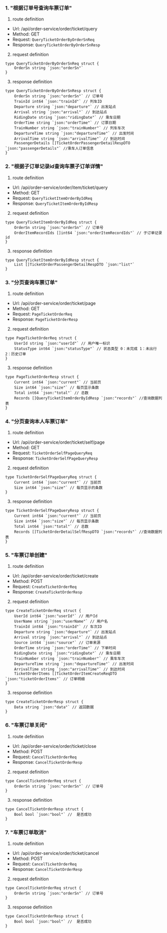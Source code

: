 ### 1. "根据订单号查询车票订单"

1. route definition

- Url: /api/order-service/order/ticket/query
- Method: GET
- Request: `QueryTicketOrderByOrderSnReq`
- Response: `QueryTicketOrderByOrderSnResp`

2. request definition



```golang
type QueryTicketOrderByOrderSnReq struct {
	OrderSn string `json:"orderSn"`
}
```


3. response definition



```golang
type QueryTicketOrderByOrderSnResp struct {
	OrderSn string `json:"orderSn"` // 订单号
	TrainId int64 `json:"trainId"` // 列车ID
	Departure string `json:"departure"` // 出发站点
	Arrival string `json:"arrival"` // 到达站点
	RidingDate string `json:"ridingDate"` // 乘车日期
	OrderTime string `json:"orderTime"` // 订票日期
	TrainNumber string `json:"trainNumber"` // 列车车次
	DepartureTime string `json:"departureTime"` // 出发时间
	ArrivalTime string `json:"arrivalTime"` // 到达时间
	PassengerDetails []TicketOrderPassengerDetailRespDTO `json:"passengerDetails"` //乘车人订单信息
}
```

### 2. "根据子订单记录id查询车票子订单详情"

1. route definition

- Url: /api/order-service/order/item/ticket/query
- Method: GET
- Request: `QueryTicketItemOrderByIdReq`
- Response: `QueryTicketItemOrderByIdResp`

2. request definition



```golang
type QueryTicketItemOrderByIdReq struct {
	OrderSn string `json:"orderSn"` // 订单号
	OrderItemRecordIds []int64 `json:"orderItemRecordIds"` // 子订单记录id
}
```


3. response definition



```golang
type QueryTicketItemOrderByIdResp struct {
	List []TicketOrderPassengerDetailRespDTO `json:"list"`
}
```

### 3. "分页查询车票订单"

1. route definition

- Url: /api/order-service/order/ticket/page
- Method: GET
- Request: `PageTicketOrderReq`
- Response: `PageTicketOrderResp`

2. request definition



```golang
type PageTicketOrderReq struct {
	UserId string `json:"userId"` // 用户唯一标识
	StatusType int64 `json:"statusType"` // 状态类型 0：未完成 1：未出行 2：历史订单
}
```


3. response definition



```golang
type PageTicketOrderResp struct {
	Current int64 `json:"current"` // 当前页
	Size int64 `json:"size"` // 每页显示条数
	Total int64 `json:"total"` // 总数
	Records []QueryTicketItemOrderByIdResp `json:"records"` //查询数据列表
}
```

### 4. "分页查询本人车票订单"

1. route definition

- Url: /api/order-service/order/ticket/self/page
- Method: GET
- Request: `TicketOrderSelfPageQueryReq`
- Response: `TicketOrderSelfPageQueryResp`

2. request definition



```golang
type TicketOrderSelfPageQueryReq struct {
	Current int64 `json:"current"` // 当前页
	Size int64 `json:"size"` // 每页显示的条数
}
```


3. response definition



```golang
type TicketOrderSelfPageQueryResp struct {
	Current int64 `json:"current"` // 当前页
	Size int64 `json:"size"` // 每页显示条数
	Total int64 `json:"total"` // 总数
	Records []TicketOrderDetailSelfRespDTO `json:"records"` //查询数据列表
}
```

### 5. "车票订单创建"

1. route definition

- Url: /api/order-service/order/ticket/create
- Method: POST
- Request: `CreateTicketOrderReq`
- Response: `CreateTicketOrderResp`

2. request definition



```golang
type CreateTicketOrderReq struct {
	UserId int64 `json:"userId"` // 用户Id
	UserName string `json:"userName"` // 用户名
	TrainId int64 `json:"trainId"` // 车次ID
	Departure string `json:"departure"` // 出发站点
	Arrival string `json:"arrival"` // 到达站点
	Source int64 `json:"source"` // 订单来源
	OrderTime string `json:"orderTime"` // 下单时间
	RidingDate string `json:"ridingDate"` // 乘车日期
	TrainNumber string `json:"trainNumber"` // 乘车车次
	DepartureTime string `json:"departureTime"` // 出发时间
	ArrivalTime string `json:"arrivalTime"` // 到达时间
	TicketOrderItems []TicketOrderItemCreateReqDTO `json:"ticketOrderItems"` // 订单明细
}
```


3. response definition



```golang
type CreateTicketOrderResp struct {
	Data string `json:"data"` // 返回数据
}
```

### 6. "车票订单关闭"

1. route definition

- Url: /api/order-service/order/ticket/close
- Method: POST
- Request: `CancelTicketOrderReq`
- Response: `CancelTicketOrderResp`

2. request definition



```golang
type CancelTicketOrderReq struct {
	OrderSn string `json:"orderSn"` // 订单号
}
```


3. response definition



```golang
type CancelTicketOrderResp struct {
	Bool bool `json:"bool"` //  是否成功
}
```

### 7. "车票订单取消"

1. route definition

- Url: /api/order-service/order/ticket/cancel
- Method: POST
- Request: `CancelTicketOrderReq`
- Response: `CancelTicketOrderResp`

2. request definition



```golang
type CancelTicketOrderReq struct {
	OrderSn string `json:"orderSn"` // 订单号
}
```


3. response definition



```golang
type CancelTicketOrderResp struct {
	Bool bool `json:"bool"` //  是否成功
}
```

